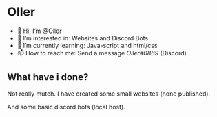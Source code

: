 # Oller

- 👋 Hi, I’m @Oller
- 👀 I’m interested in: Websites and Discord Bots
- 🌱 I’m currently learning: Java-script and html/css
- 📫 How to reach me: Send a message *Oller#0869* (Discord)

## What have i done?

Not really mutch.
I have created some small websites (none published).

And some basic discord bots (local host).
<!---
OllerTheCityFox/OllerTheCityFox is a ✨ special ✨ repository because its `README.md` (this file) appears on your GitHub profile.
You can click the Preview link to take a look at your changes.
--->
